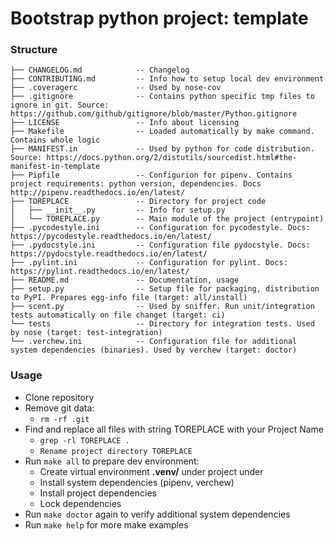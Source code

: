 # Bootstrap python project: template

### Structure
```
├── CHANGELOG.md            -- Changelog
├── CONTRIBUTING.md         -- Info how to setup local dev environment
├── .coveragerc             -- Used by nose-cov
├── .gitignore              -- Contains python specific tmp files to ignore in git. Source: https://github.com/github/gitignore/blob/master/Python.gitignore
├── LICENSE                 -- Info about licensing
├── Makefile                -- Loaded automatically by make command. Contains whole logic
├── MANIFEST.in             -- Used by python for code distribution. Source: https://docs.python.org/2/distutils/sourcedist.html#the-manifest-in-template
├── Pipfile                 -- Configurion for pipenv. Contains project requirements: python version, dependencies. Docs http://pipenv.readthedocs.io/en/latest/
├── TOREPLACE               -- Directory for project code
│   ├── __init__.py         -- Info for setup.py
│   └── TOREPLACE.py        -- Main module of the project (entrypoint)
├── .pycodestyle.ini        -- Configuration for pycodestyle. Docs: https://pycodestyle.readthedocs.io/en/latest/
├── .pydocstyle.ini         -- Configuration file pydocstyle. Docs: https://pydocstyle.readthedocs.io/en/latest/
├── .pylint.ini             -- Configuration for pylint. Docs: https://pylint.readthedocs.io/en/latest/
├── README.md               -- Documentation, usage
├── setup.py                -- Setup file for packaging, distribution to PyPI. Prepares egg-info file (target: all/install)
├── scent.py                -- Used by sniffer. Run unit/integration tests automatically on file changet (target: ci)
└── tests                   -- Directory for integration tests. Used by nose (target: test-integration)
└── .verchew.ini            -- Configuration file for additional system dependencies (binaries). Used by verchew (target: doctor)
```


### Usage

* Clone repository
* Remove git data:
    * ```rm -rf .git```
* Find and replace all files with string TOREPLACE with your Project Name
    * ```grep -rl TOREPLACE .```
    * ```Rename project directory TOREPLACE```
* Run `make all` to prepare dev environment:
    * Create virtual environment **.venv/** under project under
    * Install system dependencies (pipenv, verchew)
    * Install project dependencies
    * Lock dependencies
* Run `make doctor` again to verify additional system dependencies
* Run `make help` for more make examples